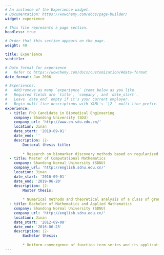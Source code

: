 ```yaml
---
# An instance of the Experience widget.
# Documentation: https://wowchemy.com/docs/page-builder/
widget: experience

# This file represents a page section.
headless: true

# Order that this section appears on the page.
weight: 40

title: Experience
subtitle:

# Date format for experience
#   Refer to https://wowchemy.com/docs/customization/#date-format
date_format: Jan 2006

# Experiences.
#   Add/remove as many `experience` items below as you like.
#   Required fields are `title`, `company`, and `date_start`.
#   Leave `date_end` empty if it's your current employer.
#   Begin multi-line descriptions with YAML's `|2-` multi-line prefix.
experience:
  - title: PhD Candidate in Biomedical Engineering
    company: Shandong University (SDU) 
    company_url: 'http://www.en.sdu.edu.cn/'
    location: Jinan
    date_start: '2019-09-01'
    date_end: ''
    description: |2-
        Doctoral thesis title:
        
        * Research on biomarker discovery methods based on regularized feature selection
  - title: Master of Computational Mathematics
    company: Shandong Normal University (SDNU) 
    company_url: 'http://english.sdnu.edu.cn/'
    location: Jinan
    date_start: '2016-09-01'
    date_end: '2019-06-20'
    description: |2-
        Master thesis:
        
        * Numerical methods and theoretical analysis of a class of groundwater pollution problems
  - title: Bachelor of Mathematics and Applied Mathematics
    company: Shandong Normal University (SDNU) 
    company_url: 'http://english.sdnu.edu.cn/'
    location: Jinan
    date_start: '2012-09-08'
    date_end: '2016-06-23'
    description: |2-
        Bachelor thesis:
        
        * Uniform convergence of function term series and its applications	
---
```

